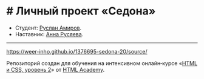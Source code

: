 # # Личный проект «Седона»

* Студент: [Руслан Амиров](https://up.htmlacademy.ru/adaptive/20/user/1376695).
* Наставник: [Анна Русяева](https://htmlacademy.ru/profile/vanillawulf).

---
https://weer-inho.github.io/1376695-sedona-20/source/

Репозиторий создан для обучения на интенсивном онлайн‑курсе «[HTML и CSS, уровень 2](https://htmlacademy.ru/intensive/adaptive)» от [HTML Academy](https://htmlacademy.ru).

[travis-image]: https://travis-ci.com/htmlacademy-adaptive/1376695-sedona-20.svg?branch=master
[travis-url]: https://travis-ci.com/htmlacademy-adaptive/1376695-sedona-20
[dependency-image]: https://david-dm.org/htmlacademy-adaptive/1376695-sedona-20/dev-status.svg?style=flat-square
[dependency-url]: https://david-dm.org/htmlacademy-adaptive/1376695-sedona-20?type=dev
